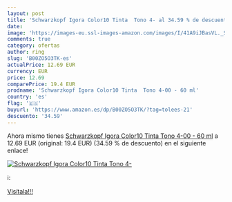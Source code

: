 ```yaml
---
layout: post
title: 'Schwarzkopf Igora Color10 Tinta  Tono 4- al 34.59 % de descuento'
date: 
image: 'https://images-eu.ssl-images-amazon.com/images/I/41A9iJBasVL._SL200_.jpg'
comments: true
category: ofertas
author: ring
slug: 'B00ZO5O3TK-es'
actualPrice: 12.69 EUR
currency: EUR
price: 12.69
comparePrice: 19.4 EUR
prodname: 'Schwarzkopf Igora Color10 Tinta  Tono 4-00 - 60 ml'
country: 'es'
flag: '🇪🇸'
buyurl: 'https://www.amazon.es/dp/B00ZO5O3TK/?tag=tolees-21'
descuento: '34.59'
---
```


Ahora mismo tienes [Schwarzkopf Igora Color10 Tinta  Tono 4-00 - 60 ml](https://www.amazon.es/dp/B00ZO5O3TK/?tag=tolees-21) a 12.69 EUR (original: 19.4 EUR) (34.59 %  de descuento) en el siguiente enlace!

[![Schwarzkopf Igora Color10 Tinta  Tono 4-](https://images-eu.ssl-images-amazon.com/images/I/41A9iJBasVL._SL200_.jpg)](https://www.amazon.es/dp/B00ZO5O3TK/?tag=tolees-21)

ℹ️:


[Visítala!!!](https://www.amazon.es/dp/B00ZO5O3TK/?tag=tolees-21)

